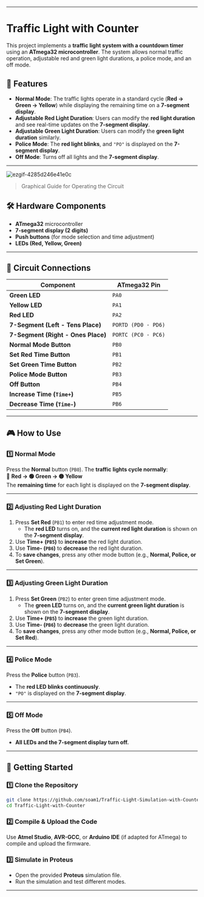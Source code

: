 
---

# Traffic Light with Counter

This project implements a **traffic light system with a countdown timer** using an **ATmega32 microcontroller**. The system allows normal traffic operation, adjustable red and green light durations, a police mode, and an off mode. 

## 🚦 Features

- **Normal Mode**: The traffic lights operate in a standard cycle (**Red → Green → Yellow**) while displaying the remaining time on a **7-segment display**.
- **Adjustable Red Light Duration**: Users can modify the **red light duration** and see real-time updates on the **7-segment display**.
- **Adjustable Green Light Duration**: Users can modify the **green light duration** similarly.
- **Police Mode**: The **red light blinks**, and `"PO"` is displayed on the **7-segment display**.
- **Off Mode**: Turns off all lights and the **7-segment display**.

---

![ezgif-4285d246e41e0c](https://github.com/user-attachments/assets/3a3a4ce5-0db2-4413-8372-6b5b0b784bf0)

> Graphical Guide for Operating the Circuit


## 🛠️ Hardware Components

- **ATmega32** microcontroller
- **7-segment display (2 digits)**
- **Push buttons** (for mode selection and time adjustment)
- **LEDs (Red, Yellow, Green)**

---

## 🔧 Circuit Connections

| Component | ATmega32 Pin |
|-----------|-------------|
| **Green LED** | `PA0` |
| **Yellow LED** | `PA1` |
| **Red LED** | `PA2` |
| **7-Segment (Left - Tens Place)** | `PORTD (PD0 - PD6)` |
| **7-Segment (Right - Ones Place)** | `PORTC (PC0 - PC6)` |
| **Normal Mode Button** | `PB0` |
| **Set Red Time Button** | `PB1` |
| **Set Green Time Button** | `PB2` |
| **Police Mode Button** | `PB3` |
| **Off Button** | `PB4` |
| **Increase Time (`Time+`)** | `PB5` |
| **Decrease Time (`Time-`)** | `PB6` |

---

## 🎮 How to Use

### **1️⃣ Normal Mode**
Press the **Normal** button (`PB0`). The **traffic lights cycle normally**:  
🔴 **Red → 🟢 Green → 🟡 Yellow**  
The **remaining time** for each light is displayed on the **7-segment display**.

---

### **2️⃣ Adjusting Red Light Duration**
1. Press **Set Red** (`PB1`) to enter red time adjustment mode.  
   - The **red LED** turns on, and the **current red light duration** is shown on the **7-segment display**.
2. Use **Time+ (`PB5`)** to **increase** the red light duration.  
3. Use **Time- (`PB6`)** to **decrease** the red light duration.  
4. To **save changes**, press any other mode button (e.g., **Normal, Police, or Set Green**).

---

### **3️⃣ Adjusting Green Light Duration**
1. Press **Set Green** (`PB2`) to enter green time adjustment mode.  
   - The **green LED** turns on, and the **current green light duration** is shown on the **7-segment display**.
2. Use **Time+ (`PB5`)** to **increase** the green light duration.  
3. Use **Time- (`PB6`)** to **decrease** the green light duration.  
4. To **save changes**, press any other mode button (e.g., **Normal, Police, or Set Red**).

---

### **4️⃣ Police Mode**
Press the **Police** button (`PB3`).  
- The **red LED blinks continuously**.  
- `"PO"` is displayed on the **7-segment display**.

---

### **5️⃣ Off Mode**
Press the **Off** button (`PB4`).  
- **All LEDs and the 7-segment display turn off.**

---

## 🚀 Getting Started

### **1️⃣ Clone the Repository**
```bash
git clone https://github.com/soam1/Traffic-Light-Simulation-with-Counter.git
cd Traffic-Light-with-Counter
```

### **2️⃣ Compile & Upload the Code**
Use **Atmel Studio**, **AVR-GCC**, or **Arduino IDE** (if adapted for ATmega) to compile and upload the firmware.

### **3️⃣ Simulate in Proteus**
- Open the provided **Proteus** simulation file.
- Run the simulation and test different modes.

---
